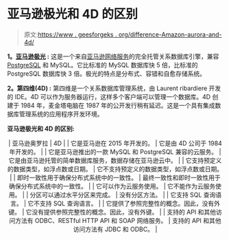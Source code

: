 # 亚马逊极光和 4D 的区别

> 原文:[https://www . geesforgeks . org/difference-Amazon-aurora-and-4d/](https://www.geeksforgeeks.org/difference-between-amazon-aurora-and-4d/)

**1。[亚马逊极光](https://www.geeksforgeeks.org/amazon-aurora/) :**
这是一个来自[亚马逊网络服务](https://www.geeksforgeeks.org/introduction-to-amazon-web-services/)的完全托管关系数据库引擎，兼容 [PostgreSQL](https://www.geeksforgeeks.org/what-is-postgresql-introduction/) 和 MySQL。它比标准的 MySQL 数据库快 5 倍，比标准的 PostgreSQL 数据库快 3 倍。极光的特点是分布式、容错和自愈存储系统。

**2。第四维(4D) :**
第四维是一个关系数据库管理系统，由 Laurent ribardiere 开发的 IDE。4D 可以作为服务器运行，这样多个客户端可以管理一个数据库。4D 创建于 1984 年，麦金塔电脑在 1987 年的公开发行稍有延迟。这是一个具有集成数据库管理系统的应用程序开发环境。

**亚马逊极光和 4D 的区别:**

<center>

| 亚马逊奥罗拉 | 4D |
| 它是亚马逊在 2015 年开发的。 | 它是由 4D 公司于 1984 年开发的。 |
| 它是亚马逊推出的一款 MySQL 和 PostgreSQL 兼容的云服务。 | 它是由亚马逊托管的简单数据库服务，数据存储在亚马逊云中。 |
| 它支持预定义的数据类型，如浮点数或日期。 | 它不支持预定义的数据类型，如浮点数或日期。 |
| 即时一致性用于确保分布式系统中的一致性。 | 最终一致性和即时一致性用于确保分布式系统中的一致性。 |
| 它可以作为云服务使用。 | 它不能作为云服务使用。 |
| 分区可以通过水平分区来完成。 | 没有分区方法。 |
| 它支持 SQL 查询语言。 | 它不支持 SQL 查询语言。 |
| 它提供了参照完整性的概念。因此，没有外键。 | 它没有提供参照完整性的概念。因此，没有外键。 |
| 支持的 API 和其他访问方法有 ODBC、RESTful HTTP API 和 SOAP 网络服务。 | 支持的 API 和其他访问方法有 JDBC 和 ODBC。 |

</center>